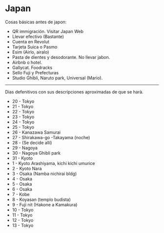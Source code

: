 # Japan

Cosas básicas antes de japon:
* QR immigración. Visitar Japan Web
* Llevar efectivo (Bastante)
* Cuenta en Revolut
* Tarjeta Suica o Pasmo
* Esim (Airlo, airalo)
* Pasta de dientes y desodorante. No llevar jabon.
* Airbnb o hotel. 
* Gallycat. Foodracks
* Sello Fuji y Prefecturas
* Studio Ghibli, Naruto park, Universal (Mario).



-------
Dias defenitivos con sus descripciones aproximadas de que se harà.

* 20 - Tokyo 
* 21 - Tokyo
* 22 - Tokyo
* 23 - Tokyo 
* 24 - Tokyo 
* 25 - Tokyo 
* 26 - Kanazawa
Samurai
* 27 - Shirakawa-go -Takayama (noche)
* 28 - (Se decide allí) 
* 29 - Nagoya 
* 30 - Nagoya
Ghibli park
* 31 - Kyoto
* 1  - Kyoto
Arashiyama, kichi kichi umurice
* 2  - Kyoto Nara
* 3  - Osaka (Namba nichirai bldg)
* 4  - Osaka 
* 5  - Osaka 
* 6  - Osaka 
* 7  - Kobe
* 8  - Koyasan (templo budista)
* 9  - Fuji nit (Hakone a Kamakura)
* 10 - Tokyo
* 11 - Tokyo
* 12 - Tokyo
* 13 - Tokyo
